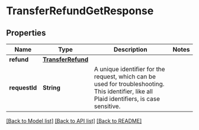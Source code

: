 # TransferRefundGetResponse

## Properties
Name | Type | Description | Notes
------------ | ------------- | ------------- | -------------
**refund** | [**TransferRefund**](TransferRefund.md) |  | 
**requestId** | **String** | A unique identifier for the request, which can be used for troubleshooting. This identifier, like all Plaid identifiers, is case sensitive. | 

[[Back to Model list]](../README.md#documentation-for-models) [[Back to API list]](../README.md#documentation-for-api-endpoints) [[Back to README]](../README.md)


